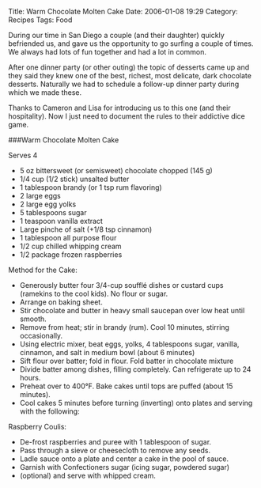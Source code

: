 Title: Warm Chocolate Molten Cake
Date: 2006-01-08 19:29
Category: Recipes
Tags: Food

During our time in San Diego a couple (and their daughter) quickly
befriended us, and gave us the opportunity to go surfing a couple of
times. We always had lots of fun together and had a lot in common.

 After one dinner party (or other outing) the topic of desserts came up
and they said they knew one of the best, richest, most delicate, dark
chocolate desserts. Naturally we had to schedule a follow-up dinner
party during which we made these.

 Thanks to Cameron and Lisa for introducing us to this one (and their
hospitality). Now I just need to document the rules to their addictive
dice game.

###Warm Chocolate Molten Cake

Serves 4

* 5 oz bittersweet (or semisweet) chocolate chopped (145 g)
* 1/4 cup (1/2 stick) unsalted butter
* 1 tablespoon brandy (or 1 tsp rum flavoring)
* 2 large eggs
* 2 large egg yolks
* 5 tablespoons sugar
* 1 teaspoon vanilla extract
* Large pinche of salt (+1/8 tsp cinnamon)
* 1 tablespoon all purpose flour
* 1/2 cup chilled whipping cream
* 1/2 package frozen raspberries

Method for the Cake:

* Generously butter four 3/4-cup soufflé dishes or custard cups (ramekins to the cool kids). No flour or sugar.
* Arrange on baking sheet.
* Stir chocolate and butter in heavy small saucepan over low heat until smooth.
* Remove from heat; stir in brandy (rum). Cool 10 minutes, stirring occasionally.
* Using electric mixer, beat eggs, yolks, 4 tablespoons sugar, vanilla, cinnamon, and salt in medium bowl (about 6 minutes)
* Sift flour over batter; fold in flour. Fold batter in chocolate mixture
* Divide batter among dishes, filling completely. Can refrigerate up to 24 hours.
* Preheat over to 400°F. Bake cakes until tops are puffed (about 15 minutes).
* Cool cakes 5 minutes before turning (inverting) onto plates and serving with the following:

Raspberry Coulis:

* De-frost raspberries and puree with 1 tablespoon of sugar.
* Pass through a sieve or cheesecloth to remove any seeds.
* Ladle sauce onto a plate and center a cake in the pool of sauce.
* Garnish with Confectioners sugar (icing sugar, powdered sugar)
* (optional) and serve with whipped cream.
